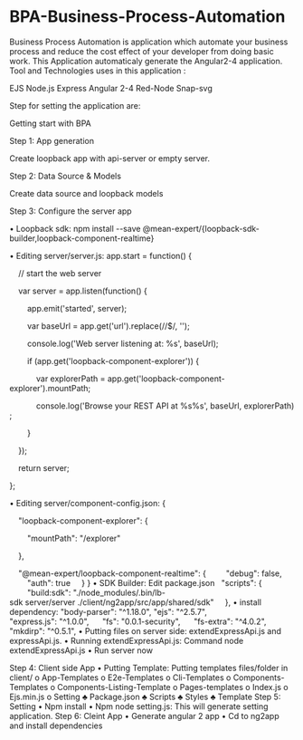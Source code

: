 # BPA-Business-Process-Automation
Business Process Automation is application which automate your business process and reduce the cost effect of
your developer from doing basic work. This Application automaticaly generate the Angular2-4 application. 
Tool and Technologies uses in this application :

EJS
Node.js
Express
Angular 2-4
Red-Node
Snap-svg

Step for setting the application are:

Getting start with BPA

Step 1: App generation

Create loopback app with api-server or empty server. 

Step 2: Data Source & Models

Create data source and loopback models 

Step 3: Configure the server app

•	Loopback sdk: npm install --save @mean-expert/{loopback-sdk-builder,loopback-component-realtime}

•	Editing server/server.js: app.start = function() {

    // start the web server
    
    var server = app.listen(function() {
    
        app.emit('started', server);
	
        var baseUrl = app.get('url').replace(/\/$/, '');
	
        console.log('Web server listening at: %s', baseUrl);
	
        if (app.get('loopback-component-explorer')) {
	
            var explorerPath = app.get('loopback-component-explorer').mountPath;
	    
            console.log('Browse your REST API at %s%s', baseUrl, explorerPath);
	    
        }
	
    });
    
    return server;
    
};

•	Editing server/component-config.json: {

    "loopback-component-explorer": {
    
        "mountPath": "/explorer"
	
    },
    
    "@mean-expert/loopback-component-realtime": {
        "debug": false,
        "auth": true
    }
}
•	SDK Builder: Edit package.json
  "scripts": {
        
        "build:sdk": "./node_modules/.bin/lb-sdk server/server ./client/ng2app/src/app/shared/sdk"
    },
•	install dependency: 
"body-parser": "^1.18.0",
"ejs": "^2.5.7",
   	"express.js": "^1.0.0",
    	"fs": "0.0.1-security",
    	"fs-extra": "^4.0.2",
	"mkdirp": "^0.5.1",
•	Putting files on server side:
extendExpressApi.js and expressApi.js.
•	Running extendExpressApi.js:
Command node extendExpressApi.js 
•	Run server now

Step 4: Client side App
•	Putting Template:
Putting templates files/folder in client/
o	App-Templates
o	E2e-Templates
o	Cli-Templates
o	Components-Templates
o	Components-Listing-Template
o	Pages-templates
o	Index.js
o	Ejs.min.js
o	Setting
♣	Package.json
♣	Scripts
♣	Styles
♣	Template
Step 5: Setting 
•	Npm install
•	Npm node setting.js:
This will generate setting application.
Step 6: Cleint App
•	Generate angular 2 app
•	Cd to ng2app and install dependencies

